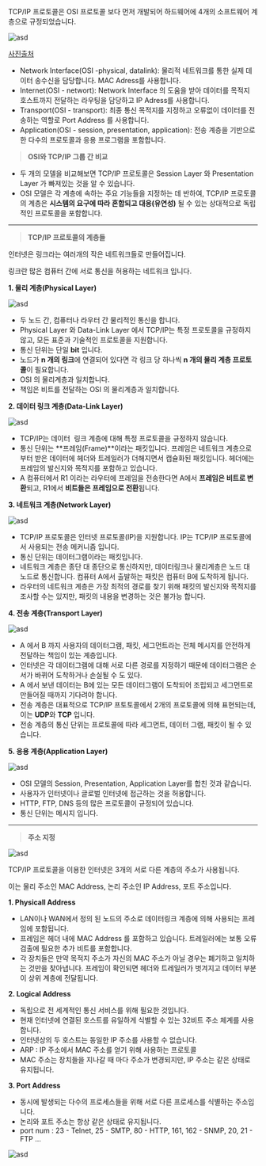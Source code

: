TCP/IP 프로토콜은 OSI 프로토콜 보다 먼저 개발되어 하드웨어에 4개의 소프트웨어 계층으로 규정되었습니다.

![asd](https://user-images.githubusercontent.com/63203480/129442680-e60163f3-5394-430e-bea0-d0a0fcc7d248.png)

[사진출처](https://middleware.tistory.com/entry/TCPIP%EC%99%80-OSI-7%EA%B3%84%EC%B8%B5-%ED%94%84%EB%A1%9C%ED%86%A0%EC%BD%9C%EC%9D%98-%EB%B9%84%EA%B5%90)

- Network Interface(OSI -physical, datalink): 물리적 네트워크를 통한 실제 데이터 송수신을 담당합니다. MAC Adress를 사용합니다.
- Internet(OSI - networt): Network Interface 의 도움을 받아 데이터를 목적지 호스트까지 전달하는 라우팅을 담당하고 IP Adress를 사용합니다.
- Transport(OSI - transport):  최종 통신 목적지를 지정하고 오류없이 데이터를 전송하는 역할로 Port Address 를 사용합니다.
- Application(OSI - session, presentation, application): 전송 계층을 기반으로 한 다수의 프로토콜과 응용 프로그램을 포함합니다.

> **OSI와 TCP/IP 그룹 간 비교**

-   두 개의 모델을 비교해보면 TCP/IP 프로토콜은 Session Layer 와 Presentation Layer 가 빠져있는 것을 알 수 있습니다.
-   OSI 모델은 각 계층에 속하는 주요 기능들을 지정하는 데 반하여, TCP/IP 프로토콜의 계층은 **시스템의 요구에 따라 혼합되고 대응(유연성)** 될 수 있는 상대적으로 독립적인 프로토콜을 포함합니다.

---

> **TCP/IP 프로토콜의 계층들**

인터넷은 링크라는 여러개의 작은 네트워크들로 만들어집니다.

링크란 많은 컴퓨터 간에 서로 통신을 허용하는 네트워크 입니다.

**1\. 물리 계층(Physical Layer)**

![asd](https://user-images.githubusercontent.com/63203480/129442695-7a81580d-5a63-4589-a4d5-781201eb64c2.png)


-   두 노드 간, 컴퓨터나 라우터 간 물리적인 통신을 합니다.
-   Physical Layer 와 Data-Link Layer 에서 TCP/IP는 특정 프로토콜을 규정하지 않고, 모든 표준과 기술적인 프로토콜을 지원합니다.
-   통신 단위는 단일 **bit** 입니다.
-   노드가 **n 개의 링크**에 연결되어 있다면 각 링크 당 하나씩 **n 개의 물리 계층 프로토콜**이 필요합니다.
-   OSI 의 물리계층과 일치합니다.
-   책임은 비트를 전달하는 OSI 의 물리계층과 일치합니다.

**2\. 데이터 링크 계층(Data-Link Layer)**

![asd](https://user-images.githubusercontent.com/63203480/129442712-b82c4a00-8ac8-40da-b45a-f581c93d3365.png)


-   TCP/IP는 데이터  링크 계층에 대해 특정 프로토콜을 규정하지 않습니다.
-   통신 단위는 **프레임(Frame)**이라는 패킷입니다. 프레임은 네트워크 계층으로부터 받은 데이터에 헤더와 트레일러가 더해지면서 캡슐화된 패킷입니다. 헤더에는 프레임의 발신지와 목적지를 포함하고 있습니다.
-   A 컴퓨터에서 R1 이라는 라우터에 프레임을 전송한다면 A에서 **프레임은 비트로 변환**되고, R1에서 **비트들은 프레임으로 전환**됩니다.

**3\. 네트워크 계층(Network Layer)**

![asd](https://user-images.githubusercontent.com/63203480/129442724-3e7fe9ff-19a7-43e2-aa84-d31860944049.png)


-   TCP/IP 프로토콜은 인터넷 프로토콜(IP)을 지원합니다. IP는 TCP/IP 프로토콜에서 사용되는 전송 메커니즘 입니다.
-   통신 단위는 데이터그램이라는 패킷입니다.
-   네트워크 계층은 종단 대 종단으로 통신하지만, 데이터링크나 물리계층은 노드 대 노드로 통신합니다. 컴퓨터 A에서 출발하는 패킷은 컴퓨터 B에 도착하게 됩니다.
-   라우터의 네트워크 계층은 가장 최적의 경로를 찾기 위해 패킷의 발신지와 목적지를 조사할 수는 있지만, 패킷의 내용을 변경하는 것은 불가능 합니다.

**4\. 전송 계층(Transport Layer)**

![asd](https://user-images.githubusercontent.com/63203480/129442734-7f9327ed-44d5-46e8-a1f9-a69fe6f6d42a.png)


-   A 에서 B 까지 사용자의 데이터그램, 패킷, 세그먼트라는 전체 메시지를 안전하게 전달하는 책임이 있는 계층입니다.
-   인터넷은 각 데이터그램에 대해 서로 다른 경로를 지정하기 때문에 데이터그램은 순서가 바뀌어 도착하거나 손실될 수 도 있다.
-   A 에서 보낸 데이터는 B에 있는 모든 데이터그램이 도착되어 조립되고 세그먼트로 만들어질 때까지 기다려야 합니다.
-   전송 계층은 대표적으로 TCP/IP 프토토콜에서 2개의 프로토콜에 의해 표현되는데, 이는 **UDP**와 **TCP** 입니다.
-   전송 계층의 통신 단위는 프로토콜에 따라 세그먼트, 데이터 그램, 패킷이 될 수 있습니다.

**5\. 응용 계층(Application Layer)**

![asd](https://user-images.githubusercontent.com/63203480/129442751-78d7a506-c448-4e3e-b852-5fe2f43d56be.png)


-   OSI 모델의 Session, Presentation, Application Layer를 합친 것과 같습니다.
-   사용자가 인터넷이나 글로벌 인터넷에 접근하는 것을 허용합니다.
-   HTTP, FTP, DNS 등의 많은 프로토콜이 규정되어 있습니다.
-   통신 단위는 메시지 입니다.

---

> **주소 지정**

![asd](https://user-images.githubusercontent.com/63203480/129442760-6fd28c78-62fa-4bf6-82a8-38fa82bc2ad7.png)


TCP/IP 프로토콜을 이용한 인터넷은 3개의 서로 다른 계층의 주소가 사용됩니다.

이는 물리 주소인 MAC Address, 논리 주소인 IP Address, 포트 주소입니다.

**1\. Physicall Address**

-   LAN이나 WAN에서 정의 된 노드의 주소로 데이터링크 계층에 의해 사용되는 프레임에 포함됩니다.
-   프레임은 헤더 내에 MAC Address 를 포함하고 있습니다. 트레일러에는 보통 오류 검출에 필요한 추가 비트를 포함합니다.
-   각 장치들은 만약 목적지 주소가 자신의 MAC 주소가 아닐 경우는 폐기하고 일치하는 것만을 찾아냅니다. 프레임이 확인되면 헤더와 트레일러가 벗겨지고 데이터 부분이 상위 계층에 전달됩니다.

**2\. Logical Address**

-   독립으로 전 세계적인 통신 서비스를 위해 필요한 것입니다.
-   현재 인터넷에 연결된 호스트를 유일하게 식별할 수 있는 32비트 주소 체계를 사용합니다.
-   인터넷상의 두 호스트는 동일한 IP 주소를 사용할 수 없습니다.
-   ARP : IP 주소에서 MAC 주소를 얻기 위해 사용하는 프로토콜
-   MAC 주소는 장치들을 지나갈 때 마다 주소가 변경되지만, IP 주소는 같은 상태로 유지됩니다.

**3\. Port Address**

-   동시에 발생되는 다수의 프로세스들을 위해 서로 다른 프로세스를 식별하는 주소입니다.
-   논리와 포트 주소는 항상 같은 상태로 유지됩니다.
-   port num : 23 - Telnet,  25 - SMTP,  80 - HTTP,  161, 162 - SNMP,  20, 21 - FTP ...

![asd](https://user-images.githubusercontent.com/63203480/129442767-287a92f4-ff64-4a8b-954a-f29848762e50.png)
